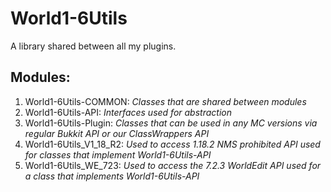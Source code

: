# World1-6Utils
A library shared between all my plugins.

## Modules:
1. World1-6Utils-COMMON: *Classes that are shared between modules*
2. World1-6Utils-API: *Interfaces used for abstraction*
3. World1-6Utils-Plugin: *Classes that can be used in any MC versions via regular Bukkit API or our ClassWrappers API*
4. World1-6Utils_V1_18_R2: *Used to access 1.18.2 NMS prohibited API used for classes that implement World1-6Utils-API*
5. World1-6Utils_WE_723: *Used to access the 7.2.3 WorldEdit API used for a class that implements World1-6Utils-API*
